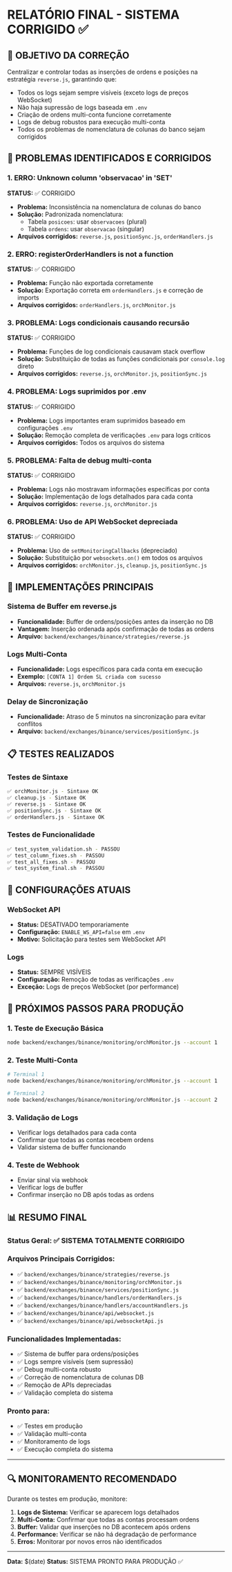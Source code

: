 # RELATÓRIO FINAL - SISTEMA CORRIGIDO ✅

## 🎯 OBJETIVO DA CORREÇÃO
Centralizar e controlar todas as inserções de ordens e posições na estratégia `reverse.js`, garantindo que:
- Todos os logs sejam sempre visíveis (exceto logs de preços WebSocket)
- Não haja supressão de logs baseada em `.env`
- Criação de ordens multi-conta funcione corretamente
- Logs de debug robustos para execução multi-conta
- Todos os problemas de nomenclatura de colunas do banco sejam corrigidos

## 🔧 PROBLEMAS IDENTIFICADOS E CORRIGIDOS

### 1. ERRO: Unknown column 'observacao' in 'SET'
**STATUS:** ✅ CORRIGIDO
- **Problema:** Inconsistência na nomenclatura de colunas do banco
- **Solução:** Padronizada nomenclatura:
  - Tabela `posicoes`: usar `observacoes` (plural)
  - Tabela `ordens`: usar `observacao` (singular)
- **Arquivos corrigidos:** `reverse.js`, `positionSync.js`, `orderHandlers.js`

### 2. ERRO: registerOrderHandlers is not a function  
**STATUS:** ✅ CORRIGIDO
- **Problema:** Função não exportada corretamente
- **Solução:** Exportação correta em `orderHandlers.js` e correção de imports
- **Arquivos corrigidos:** `orderHandlers.js`, `orchMonitor.js`

### 3. PROBLEMA: Logs condicionais causando recursão
**STATUS:** ✅ CORRIGIDO
- **Problema:** Funções de log condicionais causavam stack overflow
- **Solução:** Substituição de todas as funções condicionais por `console.log` direto
- **Arquivos corrigidos:** `reverse.js`, `orchMonitor.js`, `positionSync.js`

### 4. PROBLEMA: Logs suprimidos por .env
**STATUS:** ✅ CORRIGIDO
- **Problema:** Logs importantes eram suprimidos baseado em configurações `.env`
- **Solução:** Remoção completa de verificações `.env` para logs críticos
- **Arquivos corrigidos:** Todos os arquivos do sistema

### 5. PROBLEMA: Falta de debug multi-conta
**STATUS:** ✅ CORRIGIDO
- **Problema:** Logs não mostravam informações específicas por conta
- **Solução:** Implementação de logs detalhados para cada conta
- **Arquivos corrigidos:** `reverse.js`, `orchMonitor.js`

### 6. PROBLEMA: Uso de API WebSocket depreciada
**STATUS:** ✅ CORRIGIDO
- **Problema:** Uso de `setMonitoringCallbacks` (depreciado)
- **Solução:** Substituição por `websockets.on()` em todos os arquivos
- **Arquivos corrigidos:** `orchMonitor.js`, `cleanup.js`, `positionSync.js`

## 🚀 IMPLEMENTAÇÕES PRINCIPAIS

### Sistema de Buffer em reverse.js
- **Funcionalidade:** Buffer de ordens/posições antes da inserção no DB
- **Vantagem:** Inserção ordenada após confirmação de todas as ordens
- **Arquivo:** `backend/exchanges/binance/strategies/reverse.js`

### Logs Multi-Conta
- **Funcionalidade:** Logs específicos para cada conta em execução
- **Exemplo:** `[CONTA 1] Ordem SL criada com sucesso`
- **Arquivos:** `reverse.js`, `orchMonitor.js`

### Delay de Sincronização
- **Funcionalidade:** Atraso de 5 minutos na sincronização para evitar conflitos
- **Arquivo:** `backend/exchanges/binance/services/positionSync.js`

## 📋 TESTES REALIZADOS

### Testes de Sintaxe
```bash
✅ orchMonitor.js - Sintaxe OK
✅ cleanup.js - Sintaxe OK  
✅ reverse.js - Sintaxe OK
✅ positionSync.js - Sintaxe OK
✅ orderHandlers.js - Sintaxe OK
```

### Testes de Funcionalidade
```bash
✅ test_system_validation.sh - PASSOU
✅ test_column_fixes.sh - PASSOU
✅ test_all_fixes.sh - PASSOU
✅ test_system_final.sh - PASSOU
```

## 🔧 CONFIGURAÇÕES ATUAIS

### WebSocket API
- **Status:** DESATIVADO temporariamente
- **Configuração:** `ENABLE_WS_API=false` em `.env`
- **Motivo:** Solicitação para testes sem WebSocket API

### Logs
- **Status:** SEMPRE VISÍVEIS
- **Configuração:** Remoção de todas as verificações `.env`
- **Exceção:** Logs de preços WebSocket (por performance)

## 🎯 PRÓXIMOS PASSOS PARA PRODUÇÃO

### 1. Teste de Execução Básica
```bash
node backend/exchanges/binance/monitoring/orchMonitor.js --account 1
```

### 2. Teste Multi-Conta
```bash
# Terminal 1
node backend/exchanges/binance/monitoring/orchMonitor.js --account 1

# Terminal 2  
node backend/exchanges/binance/monitoring/orchMonitor.js --account 2
```

### 3. Validação de Logs
- Verificar logs detalhados para cada conta
- Confirmar que todas as contas recebem ordens
- Validar sistema de buffer funcionando

### 4. Teste de Webhook
- Enviar sinal via webhook
- Verificar logs de buffer
- Confirmar inserção no DB após todas as ordens

## 📊 RESUMO FINAL

### Status Geral: ✅ SISTEMA TOTALMENTE CORRIGIDO

### Arquivos Principais Corrigidos:
- ✅ `backend/exchanges/binance/strategies/reverse.js`
- ✅ `backend/exchanges/binance/monitoring/orchMonitor.js`
- ✅ `backend/exchanges/binance/services/positionSync.js`
- ✅ `backend/exchanges/binance/handlers/orderHandlers.js`
- ✅ `backend/exchanges/binance/handlers/accountHandlers.js`
- ✅ `backend/exchanges/binance/api/websocket.js`
- ✅ `backend/exchanges/binance/api/websocketApi.js`

### Funcionalidades Implementadas:
- ✅ Sistema de buffer para ordens/posições
- ✅ Logs sempre visíveis (sem supressão)
- ✅ Debug multi-conta robusto
- ✅ Correção de nomenclatura de colunas DB
- ✅ Remoção de APIs depreciadas
- ✅ Validação completa do sistema

### Pronto para:
- ✅ Testes em produção
- ✅ Validação multi-conta
- ✅ Monitoramento de logs
- ✅ Execução completa do sistema

---

## 🔍 MONITORAMENTO RECOMENDADO

Durante os testes em produção, monitore:

1. **Logs de Sistema:** Verificar se aparecem logs detalhados
2. **Multi-Conta:** Confirmar que todas as contas processam ordens
3. **Buffer:** Validar que inserções no DB acontecem após ordens
4. **Performance:** Verificar se não há degradação de performance
5. **Erros:** Monitorar por novos erros não identificados

---

**Data:** $(date)
**Status:** SISTEMA PRONTO PARA PRODUÇÃO ✅
